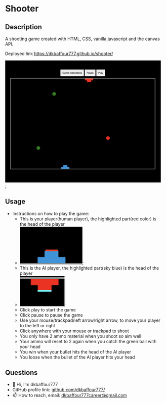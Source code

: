 # Shooter

## Description 

A shooting game created with HTML, CSS, vanilla javascript and the canvas API.

Deployed link  https://dkbaffour777.github.io/shooter/

!['shooter'](Dist/assets/images/shooter.png);

    
## Usage 
  - Instructions on how to play the game:
    - This is your player(human player), the highlighted part(red color) is the head of the player
    - !['human_head'](Dist/assets/images/human_player_head.png);
    - This is the AI player, the highlighted part(sky blue) is the head of the player
    - !['ai_player_head'](Dist/assets/images/ai_player_head.png);
    - Click play to start the game
    - Click pause to pause the game
    - Use your mouse/trackpad/left arrow/right arrow, to move your player to the left or right
    - Click anywhere with your mouse or trackpad to shoot
    - You only have 2 ammo material when you shoot so aim well
    - Your ammo will reset to 2 again when you catch the green ball with your head
    - You win when your bullet hits the head of the AI player
    - You loose when the bullet of the AI player hits your head

## Questions
  - 👋 Hi, I’m dkbaffour777
  - GitHub profile link: [github.com/dkbaffour777/](https://github.com/dkbaffour777/)
  - 📫 How to reach, email: dkbaffour777career@gmail.com
